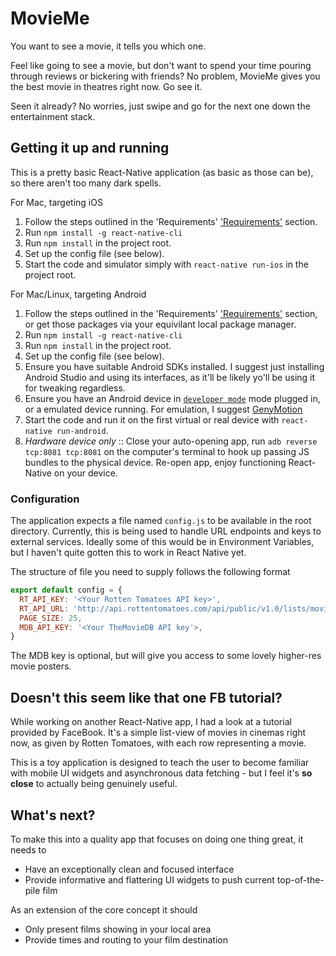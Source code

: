 # MovieMe

You want to see a movie, it tells you which one.

Feel like going to see a movie, but don't want to spend your time pouring through reviews or bickering with friends? No problem, MovieMe gives you the best movie in theatres right now. Go see it.

Seen it already? No worries, just swipe and go for the next one down the entertainment stack.

## Getting it up and running

This is a pretty basic React-Native application (as basic as those can be), so there aren't too many dark spells.

For Mac, targeting iOS

1. Follow the steps outlined in the 'Requirements' ['Requirements'](http://facebook.github.io/react-native/releases/0.21/docs/getting-started.html) section.
2. Run `npm install -g react-native-cli`
4. Run `npm install` in the project root.
5. Set up the config file (see below).
6. Start the code and simulator simply with `react-native run-ios` in the project root.

For Mac/Linux, targeting Android

1. Follow the steps outlined in the 'Requirements' ['Requirements'](http://facebook.github.io/react-native/releases/0.21/docs/getting-started.html) section, or get those packages via your equivilant local package manager.
2. Run `npm install -g react-native-cli`
3. Run `npm install` in the project root.
4. Set up the config file (see below).
5. Ensure you have suitable Android SDKs installed. I suggest just installing Android Studio and using its interfaces, as it'll be likely yo'll be using it for tweaking regardless.
6. Ensure you have an Android device in [`developer mode`](http://developer.android.com/tools/device.html) mode plugged in, or a emulated device running. For emulation, I suggest [GenyMotion](https://www.genymotion.com/)
7. Start the code and run it on the first virtual or real device with `react-native run-android`.
8. _Hardware device only_ :: Close your auto-opening app, run `adb reverse tcp:8081 tcp:8081` on the computer's terminal to hook up passing JS bundles to the physical device. Re-open app, enjoy functioning React-Native on your device.


### Configuration

The application expects a file named `config.js` to be available in the root directory. Currently, this is being used to handle URL endpoints and keys to external services. Ideally some of this would be in Environment Variables, but I haven't quite gotten this to work in React Native yet.

The structure of file you need to supply follows the following format

```javascript
export default config = {
  RT_API_KEY: '<Your Rotten Tomatoes API key>',
  RT_API_URL: 'http://api.rottentomatoes.com/api/public/v1.0/lists/movies/in_theaters.json',
  PAGE_SIZE: 25,
  MDB_API_KEY: '<Your TheMovieDB API key'>,
}

```

The MDB key is optional, but will give you access to some lovely higher-res movie posters.


## Doesn't this seem like that one FB tutorial?

While working on another React-Native app, I had a look at a tutorial provided by FaceBook. It's a simple list-view of movies in cinemas right now, as given by Rotten Tomatoes, with each row representing a movie.

This is a toy application is designed to teach the user to become familiar with mobile UI widgets and asynchronous data fetching - but I feel it's **so close** to actually being genuinely useful.


## What's next?

To make this into a quality app that focuses on doing one thing great, it needs to

+ Have an exceptionally clean and focused interface
+ Provide informative and flattering UI widgets to push current top-of-the-pile film

As an extension of the core concept it should

+ Only present films showing in your local area
+ Provide times and routing to your film destination
